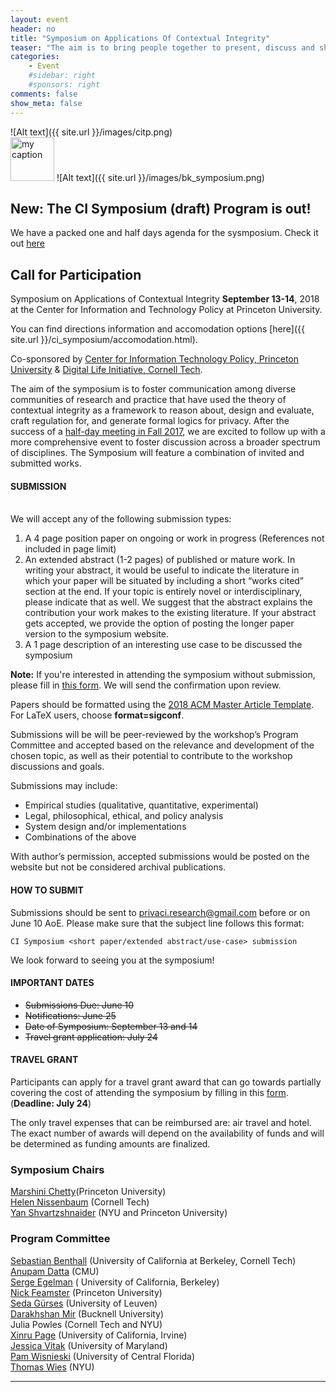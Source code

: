 ```yaml
---
layout: event
header: no
title: "Symposium on Applications Of Contextual Integrity"
teaser: "The aim is to bring people together to present, discuss and share ideas based on ongoing and completed projects drawing on CI as their underlying conception of privacy."
categories:
    - Event
    #sidebar: right
    #sponsors: right
comments: false
show_meta: false
---
```

![Alt text]({{ site.url }}/images/citp.png)
<br/>
<img src="{{ site.url }}/images/DLI_logo.jpg" alt="my caption" style="height: 70px;"/>
![Alt text]({{ site.url }}/images/bk_symposium.png)

## New: The CI Symposium (draft) Program is out!  

We have a packed one and half days agenda for the sysmposium. Check it out [here](http://privaci.info/ci_symposium/program.html) 


## Call for Participation 

Symposium on Applications of Contextual Integrity  <b>September 13-14</b>, 2018  at the Center for Information and Technology Policy at Princeton University.  

You can find directions information and accomodation options [here]({{ site.url }}/ci_symposium/accomodation.html).

Co-sponsored by [Center for Information Technology Policy, Princeton University](https://citp.princeton.edu) & [Digital Life Initiative, Cornell Tech](https://www.dli.tech.cornell.edu).

The aim of the symposium is to foster communication among diverse communities of research and practice that have used the theory of contextual integrity as a framework to reason about, design and evaluate, craft regulation for, and generate formal logics for privacy.  After the success of a [half-day meeting in Fall 2017](http://privaci.info/event/ci_workshop/), we are excited to follow up with a more comprehensive  event to foster discussion across a broader spectrum of disciplines. The Symposium will feature a combination of invited and submitted works.

#### SUBMISSION
<br/>
We will accept any of the following submission types:

1. A 4 page position paper on ongoing or work in progress  (References not included in page limit)
2.  An extended abstract (1-2 pages) of published or mature work. In writing your abstract, it would be useful to indicate the literature in which your paper will be situated by including a short “works cited” section at the end. If your topic is entirely novel or interdisciplinary, please indicate that as well. We suggest that the abstract explains the contribution your work makes to the existing literature. If your abstract gets accepted, we provide the option of posting the longer paper version to the symposium website.
3. A 1 page description of an interesting use case to be discussed the symposium

__Note:__ If you're interested in attending the symposium without submission, please fill in [this form](https://goo.gl/forms/LRzpnc0AXDJffpyf1). We will send the confirmation upon review.

Papers should be formatted using the [2018 ACM Master Article Template](https://www.acm.org/publications/authors/submissions). For LaTeX users, choose <b>format=sigconf</b>.

Submissions will be  will be peer-reviewed by the workshop’s Program Committee and accepted based on the relevance and development of the chosen topic, as well as their potential to contribute to the workshop discussions and goals.

Submissions may include:

* Empirical studies (qualitative, quantitative, experimental)
* Legal, philosophical, ethical, and policy analysis
* System design and/or implementations
* Combinations of the above

With author’s permission, accepted submissions would be posted on the website but not be considered archival publications.

#### HOW TO SUBMIT

Submissions should be sent to [privaci.research@gmail.com](mailto:privaci.research@gmail.com) before or on June 10 AoE. Please make sure that the subject line follows this format:

```
CI Symposium <short paper/extended abstract/use-case> submission
```

We look forward to seeing you at the symposium!

#### IMPORTANT DATES

* ~~Submissions Due: June 10~~
* ~~Notifications: June 25~~
* ~~Date of Symposium: September 13 and 14~~
* ~~Travel grant application: July 24~~


#### TRAVEL GRANT

Participants can apply for a travel grant award that can go towards partially covering the cost of attending the symposium by filling in this [form](https://goo.gl/forms/RS3DQSba9qur4y4g1). (__Deadline: July 24__)

The only travel expenses that can be reimbursed are: air travel and hotel. The exact number of awards will depend on the availability of funds and will be determined as funding amounts are finalized.


### Symposium Chairs

[Marshini Chetty](https://www.marshini.net)(Princeton University) <br/>
[Helen Nissenbaum](https://nissenbaum.tech.cornell.edu) (Cornell Tech) <br/>
[Yan Shvartzshnaider](https://cs.nyu.edu/~yansh/) (NYU and Princeton University) <br/>

### Program Committee

[Sebastian Benthall](http://people.ischool.berkeley.edu/~sb/) (University of California at Berkeley, Cornell Tech) <br/>
[Anupam Datta](https://csd.cs.cmu.edu/people/faculty/anupam-datta) (CMU)  <br/>
[Serge Egelman](https://www.icsi.berkeley.edu/icsi/people/egelman) ( University of California, Berkeley) <br/>
[Nick Feamster](https://www.cs.princeton.edu/~feamster/) (Princeton University) <br/>
[Seda Gürses](http://vous-etes-ici.net) (University of Leuven)  <br/>
[Darakhshan Mir](https://www.bucknell.edu/academics/engineering-college-of/academic-departments/computer-science/faculty-and-staff/darakhshan-mir) (Bucknell University)<br/>
Julia Powles (Cornell Tech and NYU)<br/>
[Xinru Page](https://faculty.bentley.edu/details.asp?uname=xpage) (University of California, Irvine) <br/>
[Jessica Vitak](https://jessicavitak.com) (University of Maryland)<br/>
[Pam Wisnieski](http://www.pamspam.com) (University of Central Florida) <br/>
[Thomas Wies](https://cs.nyu.edu/wies/) (NYU)<br/>



<hr/>
